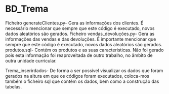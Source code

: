 # BD_Trema

Ficheiro generateClientes.py- Gera as informações dos clientes. É necessário mencionar que sempre que este código é executado, novos dados aleatórios são gerados.
Ficheiro vendas_devoluções.py- Gera as informações das vendas e das devoluções. É importante mencionar que sempre que este código é executado, novos dados aleatórios são gerados.
produtos.sql- Contém os produtos e as suas caracteristicas. Não foi gerado pois esta informação foi reaproveitada de outro trabalho, no âmbito de outra unidade curricular.

Trema_inserirdados- De forma a ser possível visualizar os dados que foram gerados na altura em que os códigos foram executados, coloca-mos também o ficheiro sql que contém os dados, bem como a construção das tabelas.
